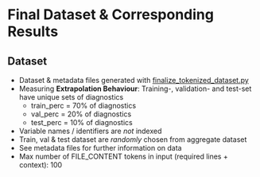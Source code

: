 # Final Dataset & Corresponding Results

## Dataset

* Dataset & metadata files generated with [finalize_tokenized_dataset.py](/finalize_tokenized_dataset.py)
* Measuring **Extrapolation Behaviour**: Training-, validation- and test-set have unique sets of diagnostics
  * train_perc = 70% of diagnostics
  * val_perc = 20% of diagnostics
  * test_perc = 10% of diagnostics
* Variable names / identifiers are *not* indexed
* Train, val & test dataset are *randomly* chosen from aggregate dataset
* See metadata files for further information on data
* Max number of FILE_CONTENT tokens in input (required lines + context): 100
